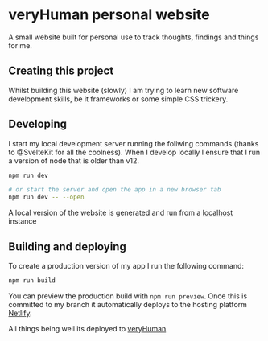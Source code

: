 # veryHuman personal website

A small website built for personal use to track thoughts, findings and things for me.

## Creating this project

Whilst building this website (slowly) I am trying to learn new software development skills, be it frameworks or
some simple CSS trickery.

## Developing

I start my local development server running the follwing commands (thanks to @SvelteKit for all the coolness).
When I develop locally I ensure that I run a version of node that is older than v12.

```bash
npm run dev

# or start the server and open the app in a new browser tab
npm run dev -- --open

```

A local version of the website is generated and run from a [localhost](http://localhost:3000/) instance

## Building and deploying

To create a production version of my app I run the following command:

```bash
npm run build
```

You can preview the production build with `npm run preview`. Once this is committed to my branch it automatically deploys to the hosting platform [Netlify](https://www.netlify.com).

All things being well its deployed to [veryHuman](https://veryhuman.co.uk)

